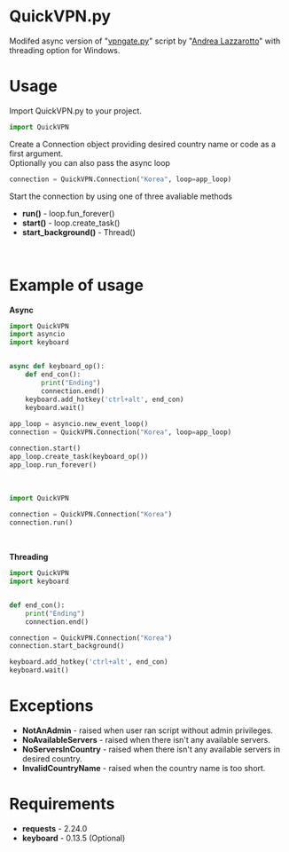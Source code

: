 # QuickVPN.py
Modifed async version of "[vpngate.py](https://gist.github.com/Lazza/bbc15561b65c16db8ca8)" script by "[Andrea Lazzarotto](https://andrealazzarotto.com/)" with threading option for Windows. <br>

# Usage
Import QuickVPN.py to your project.

```python
import QuickVPN
```

Create a Connection object providing desired country name or code as a first argument.<br>Optionally you can also pass the async loop 

```python
connection = QuickVPN.Connection("Korea", loop=app_loop)
```

Start the connection by using one of three avaliable methods <br>

  - **run()** - loop.fun_forever()
  - **start()** - loop.create_task()
  - **start_background()** - Thread()

<br>

# Example of usage
**Async** <br>
```python
import QuickVPN
import asyncio
import keyboard


async def keyboard_op():
    def end_con():
        print("Ending")
        connection.end()
    keyboard.add_hotkey('ctrl+alt', end_con)
    keyboard.wait()
    
app_loop = asyncio.new_event_loop()
connection = QuickVPN.Connection("Korea", loop=app_loop)

connection.start()
app_loop.create_task(keyboard_op())
app_loop.run_forever()
```
<br>

```python
import QuickVPN
    
connection = QuickVPN.Connection("Korea")
connection.run()
```

<br>

**Threading** <br>

```python
import QuickVPN
import keyboard


def end_con():
    print("Ending")
    connection.end()

connection = QuickVPN.Connection("Korea")
connection.start_background()

keyboard.add_hotkey('ctrl+alt', end_con)
keyboard.wait()
```

# Exceptions
  - **NotAnAdmin** - raised when user ran script without admin privileges.
  - **NoAvailableServers** - raised when there isn't any available servers.
  - **NoServersInCountry** - raised when there isn't any available servers in desired country.
  - **InvalidCountryName** - raised when the country name is too short.

# Requirements
  - **requests** - 2.24.0
  - **keyboard** - 0.13.5 (Optional)
